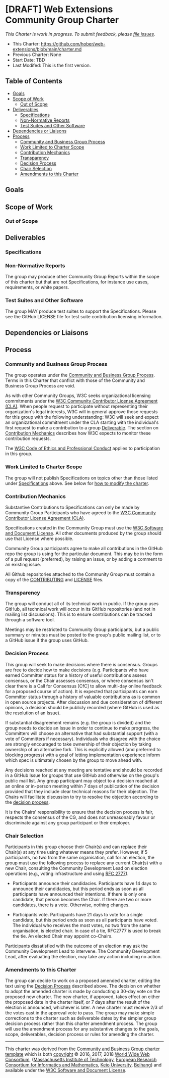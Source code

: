 # [DRAFT] Web Extensions Community Group Charter

*This Charter is work in progress. To submit feedback,
please [file issues](https://github.com/hober/web-extensions/issues).*

  * This Charter: https://github.com/hober/web-extensions/blob/main/charter.md
  * Previous Charter: None
  * Start Date: TBD
  * Last Modifed: This is the first version.

<!-- START doctoc generated TOC please keep comment here to allow auto update -->
<!-- DON'T EDIT THIS SECTION, INSTEAD RE-RUN doctoc TO UPDATE -->
## Table of Contents

- [Goals](#goals)
- [Scope of Work](#scope-of-work)
  - [Out of Scope](#out-of-scope)
- [Deliverables](#deliverables)
  - [Specifications](#specifications)
  - [Non-Normative Reports](#non-normative-reports)
  - [Test Suites and Other Software](#test-suites-and-other-software)
- [Dependencies or Liaisons](#dependencies-or-liaisons)
- [Process](#process)
  - [Community and Business Group Process](#community-and-business-group-process)
  - [Work Limited to Charter Scope](#work-limited-to-charter-scope)
  - [Contribution Mechanics](#contribution-mechanics)
  - [Transparency](#transparency)
  - [Decision Process](#decision-process)
  - [Chair Selection](#chair-selection)
  - [Amendments to this Charter](#amendments-to-this-charter)

<!-- END doctoc generated TOC please keep comment here to allow auto update -->

## Goals

## Scope of Work

### Out of Scope

## Deliverables

### Specifications

### Non-Normative Reports

The group may produce other Community Group Reports within the scope of
this charter but that are not Specifications, for instance use cases,
requirements, or white papers.

### Test Suites and Other Software

The group MAY produce test suites to support the Specifications. Please
see the GitHub LICENSE file for test suite contribution licensing
information.

## Dependencies or Liaisons

## Process

### Community and Business Group Process

The group operates under the [Community and Business
Group Process](https://www.w3.org/community/about/agreements/). Terms in this Charter that conflict with those of the
Community and Business Group Process are void.

As with other Community Groups, W3C seeks organizational licensing
commitments under the [W3C Community
Contributor License Agreement (CLA)](http://www.w3.org/community/about/agreements/cla/). When people request to
participate without representing their organization's legal interests,
W3C will in general approve those requests for this group with the
following understanding: W3C will seek and expect an organizational
commitment under the CLA starting with the individual's first request to
make a contribution to a group [Deliverable](#deliverables).
The section on [Contribution Mechanics](#contribution-mechanics) describes
how W3C expects to monitor these contribution requests.

The [W3C Code of
Ethics and Professional Conduct](https://www.w3.org/Consortium/cepc/) applies to participation in
this group.

### Work Limited to Charter Scope

The group will not publish Specifications on topics other than those
listed under [Specifications](#specifications) above. See
below for [how to modify the charter](#amendments-to-this-charter).

### Contribution Mechanics

Substantive Contributions to Specifications can only be made by Community
Group Participants who have agreed to the [W3C Community
Contributor License Agreement (CLA)](http://www.w3.org/community/about/agreements/cla/).

Specifications created in the Community Group must use the 
[W3C Software and Document License](http://www.w3.org/Consortium/Legal/2015/copyright-software-and-document). All other documents produced by
the group should use that License where possible.

Community Group participants agree to make all contributions in the
GitHub repo the group is using for the particular document. This may be
in the form of a pull request (preferred), by raising an issue, or by
adding a comment to an existing issue.

All Github repositories attached to the Community Group must contain a
copy of the [CONTRIBUTING](https://github.com/w3c/licenses/blob/master/CG-CONTRIBUTING.md)
and [LICENSE](https://github.com/w3c/licenses/blob/master/CG-LICENSE.md)
files.

### Transparency

The group will conduct all of its technical work in public. If the group
uses GitHub, all technical work will occur in its GitHub repositories
(and not in mailing list discussions). This is to ensure contributions
can be tracked through a software tool.

Meetings may be restricted to Community Group participants, but a public
summary or minutes must be posted to the group's public mailing list, or
to a GitHub issue if the group uses GitHub.

### Decision Process

This group will seek to make decisions where there is consensus. Groups
are free to decide how to make decisions (e.g. Participants who have
earned Committer status for a history of useful contributions assess
consensus, or the Chair assesses consensus, or where consensus isn't
clear there is a Call for Consensus [CfC] to allow multi-day online
feedback for a proposed course of action). It is expected that
participants can earn Committer status through a history of valuable
contributions as is common in open source projects. After discussion and
due consideration of different opinions, a decision should be publicly
recorded (where GitHub is used as the resolution of an Issue).

If substantial disagreement remains (e.g. the group is divided) and the
group needs to decide an Issue in order to continue to make progress, the
Committers will choose an alternative that had substantial support (with
a vote of Committers if necessary). Individuals who disagree with the
choice are strongly encouraged to take ownership of their objection by
taking ownership of an alternative fork. This is explicitly allowed (and
preferred to blocking progress) with a goal of letting implementation
experience inform which spec is ultimately chosen by the group to move
ahead with.

Any decisions reached at any meeting are tentative and should be recorded
in a GitHub Issue for groups that use GitHub and otherwise on the group's
public mail list. Any group participant may object to a decision reached
at an online or in-person meeting within 7 days of publication of the
decision provided that they include clear technical reasons for their
objection. The Chairs will facilitate discussion to try to resolve the
objection according to the [decision process](#decision-process).

It is the Chairs' responsibility to ensure that the decision process is
fair, respects the consensus of the CG, and does not unreasonably favour
or discriminate against any group participant or their employer.

### Chair Selection

Participants in this group choose their Chair(s) and can replace their
Chair(s) at any time using whatever means they prefer. However, if 5
participants, no two from the same organisation, call for an election,
the group must use the following process to replace any current Chair(s)
with a new Chair, consulting the Community Development Lead on election
operations (e.g., voting infrastructure and using [RFC 2777](https://tools.ietf.org/html/rfc2777)).

  * Participants announce their candidacies. Participants have 14 days to
    announce their candidacies, but this period ends as soon as all
    participants have announced their intentions. If there is only one
    candidate, that person becomes the Chair. If there are two or more
    candidates, there is a vote. Otherwise, nothing changes.

  * Participants vote. Participants have 21 days to vote for a single
    candidate, but this period ends as soon as all participants have voted.
    The individual who receives the most votes, no two from the same
    organisation, is elected chair. In case of a tie, RFC2777 is used to
    break the tie. An elected Chair may appoint co-Chairs.

Participants dissatisfied with the outcome of an election may ask the
Community Development Lead to intervene. The Community Development Lead,
after evaluating the election, may take any action including no action.

### Amendments to this Charter

The group can decide to work on a proposed amended charter, editing the
text using the [Decision Process](#decision-process) described above.
The decision on whether to adopt the amended charter is made by
conducting a 30-day vote on the proposed new charter. The new charter, if
approved, takes effect on either the proposed date in the charter itself,
or 7 days after the result of the election is announced, whichever is
later. A new charter must receive 2/3 of the votes cast in the approval
vote to pass. The group may make simple corrections to the charter such
as deliverable dates by the simpler group decision process rather than
this charter amendment process. The group will use the amendment process
for any substantive changes to the goals, scope, deliverables, decision
process or rules for amending the charter.

---

This charter was derived from the [Community and Business Group charter template](https://w3c.github.io/cg-charter/CGCharter.html) which is both [copyright](http://www.w3.org/Consortium/Legal/ipr-notice) © 2016, 2017, 2018 [World Wide Web Consortium](http://www.w3.org/), ([Massachusetts Institute of Technology</a>](http://www.lcs.mit.edu/), [European Research Consortium for Informatics and Mathematics](http://www.ercim.org/), [Keio University](http://www.keio.ac.jp/), [Beihang](http://ev.buaa.edu.cn/)) and available under the [W3C Software and Document License](https://www.w3.org/Consortium/Legal/2015/copyright-software-and-document).
